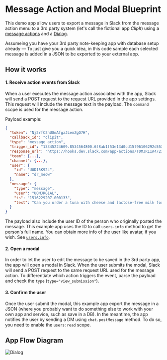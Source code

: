 # Message Action and Modal Blueprint

This demo app allow users to export a message in Slack from the message action menu to a 3rd party system (let's call the fictional app *ClipIt*) using
a [message actions](https://api.slack.com/actions) and a [Dialog](https://api.slack.com/dialogs).

Assumeing you have your 3rd party note-keeping app with database setup already &mdash; 
To just give you a quick idea, in this code sample each selected message is added in a JSON to be exported to your external app.


## How it works

#### 1. Receive action events from Slack

When a user executes the message action associated with the app, Slack will send a POST request to the request URL provided in the app settings. This request will include the message text in the payload. The `command` scope is used for the message action.

Payload example:
```JSON
{  
  "token": "Nj2rfC2hU8mAfgaJLemZgO7H",
  "callback_id": "clipit",
  "type": "message_action",
  "trigger_id": "13345224609.8534564800.6f8ab1f53e13d0cd15f96106292d5536",
  "response_url": "https://hooks.dev.slack.com/app-actions/T0MJR11A4/21974584944/yk1S9ndf35Q1flupVG5JbpM6",
  "team": {...},
  "channel": {...},
  "user": {  
    "id": "U0D15K92L",
    "name": "dr_meow"
  },
  "message": {
    "type": "message",
    "user": "U0MJRG1AL",
    "ts": "1516229207.000133",
    "text": "Can you order a tuna with cheese and lactose-free milk for me, please?"
  }
}
```

The payload also include the user ID of the person who originally posted the message. This example app uses the ID to call `users.info` method to get the person's full name. You can obtain more info of the user like avatar, if you wish. See [`users.info`](https://api.slack.com/methods/users.info).

#### 2. Open a modal

In order to let the user to edit the message to be saved in the 3rd party app, the app will open a modal in Slack. When the user submits the modal, Slack will send a POST request to the same request URL used for the message action. To differentiate which action triggers the event, parse the payload and check the `type` (`type="view_submission"`).

#### 3. Confirm the user

Once the user submit the modal, this example app export the message in a JSON (where you probably want to do something else to work with your own app and service, such as save in a DB). In the meantime, the app notifies the user by sending a DM using `chat.postMessage` method. To do so, you need to enable the `users:read` scope.

## App Flow Diagram

![Dialog](https://cdn.glitch.com/802be3e8-445a-4f15-9fb4-966573ebed75%2Factions_and_modals.png?v=1571270384477)
